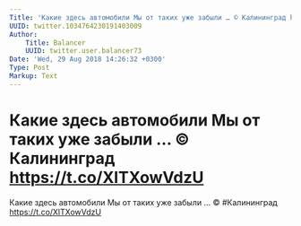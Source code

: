 ```yaml
---
Title: 'Какие здесь автомобили Мы от таких уже забыли … © Калининград https://t.co/XlTXowVdzU'
UUID: twitter.1034764230191403009
Author:
    Title: Balancer
    UUID: twitter.user.balancer73
Date: 'Wed, 29 Aug 2018 14:26:32 +0300'
Type: Post
Markup: Text
---
```


# Какие здесь автомобили Мы от таких уже забыли … © Калининград https://t.co/XlTXowVdzU

Какие здесь автомобили
Мы от таких уже забыли …
©
#Калининград https://t.co/XlTXowVdzU